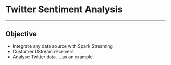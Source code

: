 # Twitter Sentiment Analysis

---

## Objective

- Integrate any data source with Spark Streaming
- Customer DStream receivers
- Analyse Twitter data.....as an example